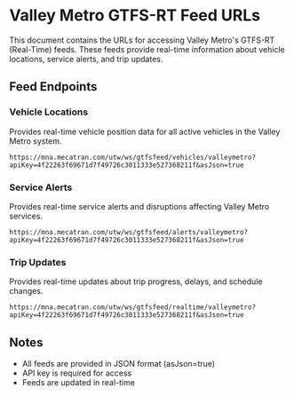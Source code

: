 # Valley Metro GTFS-RT Feed URLs

This document contains the URLs for accessing Valley Metro's GTFS-RT (Real-Time) feeds. These feeds provide real-time information about vehicle locations, service alerts, and trip updates.

## Feed Endpoints

### Vehicle Locations
Provides real-time vehicle position data for all active vehicles in the Valley Metro system.

```
https://mna.mecatran.com/utw/ws/gtfsfeed/vehicles/valleymetro?apiKey=4f22263f69671d7f49726c3011333e527368211f&asJson=true
```

### Service Alerts
Provides real-time service alerts and disruptions affecting Valley Metro services.

```
https://mna.mecatran.com/utw/ws/gtfsfeed/alerts/valleymetro?apiKey=4f22263f69671d7f49726c3011333e527368211f&asJson=true
```

### Trip Updates
Provides real-time updates about trip progress, delays, and schedule changes.

```
https://mna.mecatran.com/utw/ws/gtfsfeed/realtime/valleymetro?apiKey=4f22263f69671d7f49726c3011333e527368211f&asJson=true
```

## Notes
- All feeds are provided in JSON format (asJson=true)
- API key is required for access
- Feeds are updated in real-time